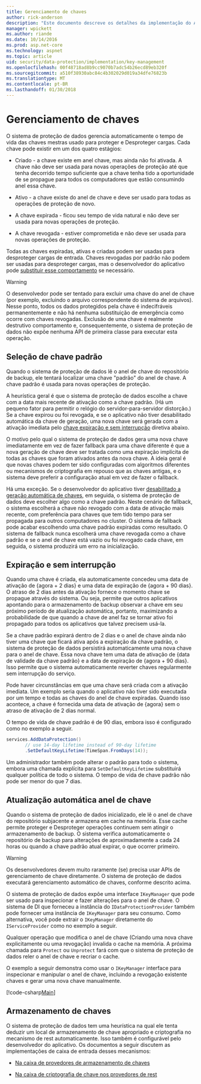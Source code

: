 ```yaml
---
title: Gerenciamento de chaves
author: rick-anderson
description: "Este documento descreve os detalhes da implementação do ASP.NET Core dados proteção gerenciamento APIs."
manager: wpickett
ms.author: riande
ms.date: 10/14/2016
ms.prod: asp.net-core
ms.technology: aspnet
ms.topic: article
uid: security/data-protection/implementation/key-management
ms.openlocfilehash: 00f48718ad8b9cc9070b7adc54b26ecd89eb320f
ms.sourcegitcommit: a510f38930abc84c4b302029d019a34dfe76823b
ms.translationtype: MT
ms.contentlocale: pt-BR
ms.lasthandoff: 01/30/2018
---
```

# <a name="key-management"></a>Gerenciamento de chaves

<a name="data-protection-implementation-key-management"></a>

O sistema de proteção de dados gerencia automaticamente o tempo de vida das chaves mestras usado para proteger e Desproteger cargas. Cada chave pode existir em um dos quatro estágios:

* Criado - a chave existe em anel chave, mas ainda não foi ativada. A chave não deve ser usada para novas operações de proteção até que tenha decorrido tempo suficiente que a chave tenha tido a oportunidade de se propague para todos os computadores que estão consumindo anel essa chave.

* Ativo - a chave existe do anel de chave e deve ser usado para todas as operações de proteção de novo.

* A chave expirada - ficou seu tempo de vida natural e não deve ser usada para novas operações de proteção.

* A chave revogada - estiver comprometida e não deve ser usada para novas operações de proteção.

Todas as chaves expiradas, ativas e criadas podem ser usadas para desproteger cargas de entrada. Chaves revogadas por padrão não podem ser usadas para desproteger cargas, mas o desenvolvedor do aplicativo pode [substituir esse comportamento](../consumer-apis/dangerous-unprotect.md#data-protection-consumer-apis-dangerous-unprotect) se necessário.

>[!WARNING]
> O desenvolvedor pode ser tentado para excluir uma chave do anel de chave (por exemplo, excluindo o arquivo correspondente do sistema de arquivos). Nesse ponto, todos os dados protegidos pela chave é indecifráveis permanentemente e não há nenhuma substituição de emergência como ocorre com chaves revogadas. Exclusão de uma chave é realmente destrutivo comportamento e, consequentemente, o sistema de proteção de dados não expõe nenhuma API de primeira classe para executar esta operação.

## <a name="default-key-selection"></a>Seleção de chave padrão

Quando o sistema de proteção de dados lê o anel de chave do repositório de backup, ele tentará localizar uma chave "padrão" do anel de chave. A chave padrão é usada para novas operações de proteção.

A heurística geral é que o sistema de proteção de dados escolhe a chave com a data mais recente de ativação como a chave padrão. (Há um pequeno fator para permitir o relógio do servidor-para-servidor distorção.) Se a chave expirou ou foi revogada, e se o aplicativo não tiver desabilitado automática da chave de geração, uma nova chave será gerada com a ativação imediata pelo [chave expiração e sem interrupção](xref:security/data-protection/implementation/key-management#data-protection-implementation-key-management-expiration) diretiva abaixo.

O motivo pelo qual o sistema de proteção de dados gera uma nova chave imediatamente em vez de fazer fallback para uma chave diferente é que a nova geração de chave deve ser tratada como uma expiração implícita de todas as chaves que foram ativados antes da nova chave. A ideia geral é que novas chaves podem ter sido configuradas com algoritmos diferentes ou mecanismos de criptografia em repouso que as chaves antigas, e o sistema deve preferir a configuração atual em vez de fazer o fallback.

Há uma exceção. Se o desenvolvedor do aplicativo tiver [desabilitado a geração automática de chaves](xref:security/data-protection/configuration/overview#disableautomatickeygeneration), em seguida, o sistema de proteção de dados deve escolher algo como a chave padrão. Neste cenário de fallback, o sistema escolherá a chave não revogado com a data de ativação mais recente, com preferência para chaves que tem tido tempo para ser propagada para outros computadores no cluster. O sistema de fallback pode acabar escolhendo uma chave padrão expiradas como resultado. O sistema de fallback nunca escolherá uma chave revogada como a chave padrão e se o anel de chave está vazio ou foi revogado cada chave, em seguida, o sistema produzirá um erro na inicialização.

<a name="data-protection-implementation-key-management-expiration"></a>

## <a name="key-expiration-and-rolling"></a>Expiração e sem interrupção

Quando uma chave é criada, ela automaticamente concedeu uma data de ativação de {agora + 2 dias} e uma data de expiração de {agora + 90 dias}. O atraso de 2 dias antes da ativação fornece o momento chave se propague através do sistema. Ou seja, permite que outros aplicativos apontando para o armazenamento de backup observar a chave em seu próximo período de atualização automática, portanto, maximizando a probabilidade de que quando a chave de anel faz se tornar ativo foi propagado para todos os aplicativos que talvez precisem usá-la.

Se a chave padrão expirará dentro de 2 dias e o anel de chave ainda não tiver uma chave que ficará ativa após a expiração da chave padrão, o sistema de proteção de dados persistirá automaticamente uma nova chave para o anel de chave. Essa nova chave tem uma data de ativação de {data de validade da chave padrão} e a data de expiração de {agora + 90 dias}. Isso permite que o sistema automaticamente reverter chaves regularmente sem interrupção do serviço.

Pode haver circunstâncias em que uma chave será criada com a ativação imediata. Um exemplo seria quando o aplicativo não tiver sido executada por um tempo e todas as chaves do anel de chave expiradas. Quando isso acontece, a chave é fornecida uma data de ativação de {agora} sem o atraso de ativação de 2 dias normal.

O tempo de vida de chave padrão é de 90 dias, embora isso é configurado como no exemplo a seguir.

```csharp
services.AddDataProtection()
       // use 14-day lifetime instead of 90-day lifetime
       .SetDefaultKeyLifetime(TimeSpan.FromDays(14));
```

Um administrador também pode alterar o padrão para todo o sistema, embora uma chamada explícita para `SetDefaultKeyLifetime` substituirá qualquer política de todo o sistema. O tempo de vida de chave padrão não pode ser menor do que 7 dias.

## <a name="automatic-key-ring-refresh"></a>Atualização automática anel de chave

Quando o sistema de proteção de dados inicializado, ele lê o anel de chave do repositório subjacente e armazena em cache na memória. Esse cache permite proteger e Desproteger operações continuem sem atingir o armazenamento de backup. O sistema verifica automaticamente o repositório de backup para alterações de aproximadamente a cada 24 horas ou quando a chave padrão atual expirar, o que ocorrer primeiro.

>[!WARNING]
> Os desenvolvedores devem muito raramente (se) precisa usar APIs de gerenciamento de chave diretamente. O sistema de proteção de dados executará gerenciamento automático de chaves, conforme descrito acima.

O sistema de proteção de dados expõe uma interface `IKeyManager` que pode ser usado para inspecionar e fazer alterações para o anel de chave. O sistema de DI que forneceu a instância do `IDataProtectionProvider` também pode fornecer uma instância de `IKeyManager` para seu consumo. Como alternativa, você pode extrair o `IKeyManager` diretamente do `IServiceProvider` como no exemplo a seguir.

Qualquer operação que modifica o anel de chave (Criando uma nova chave explicitamente ou uma revogação) invalida o cache na memória. A próxima chamada para `Protect` ou `Unprotect` fará com que o sistema de proteção de dados reler o anel de chave e recriar o cache.

O exemplo a seguir demonstra como usar o `IKeyManager` interface para inspecionar e manipular o anel de chave, incluindo a revogação existente chaves e gerar uma nova chave manualmente.

[!code-csharp[Main](key-management/samples/key-management.cs)]

## <a name="key-storage"></a>Armazenamento de chaves

O sistema de proteção de dados tem uma heurística na qual ele tenta deduzir um local de armazenamento de chave apropriado e criptografia no mecanismo de rest automaticamente. Isso também é configurável pelo desenvolvedor do aplicativo. Os documentos a seguir discutem as implementações de caixa de entrada desses mecanismos:

* [Na caixa de provedores de armazenamento de chaves](key-storage-providers.md#data-protection-implementation-key-storage-providers)

* [Na caixa de criptografia de chave nos provedores de rest](key-encryption-at-rest.md#data-protection-implementation-key-encryption-at-rest-providers)
